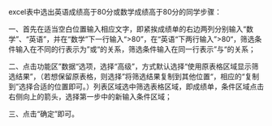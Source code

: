 excel表中选出英语成绩高于80分或数学成绩高于80分的同学步骤：

一、首先在适当空白位置输入相应文字，即紧挨成绩单的右边两列分别输入“数学”、“英语”，并在“数学”下一行输入“>80”，在“英语“下两行输入”>80“，筛选条件输入在不同的行表示为”或“的关系，筛选条件输入在同一行表示”与“的关系；

二、点击功能区”数据“选项，选择“高级”，方式默认选择“使用原表格区域显示筛选结果”，（若想保留原表格，则选择”将筛选结果复制到其他位置“，相应的“复制到”选择合适的位置即可。）列表区域选中筛选表格区域，即成绩单，条件区域点击右侧向上的箭头，选择第一步中的新输入条件区域；

三、点击“确定”即可。

